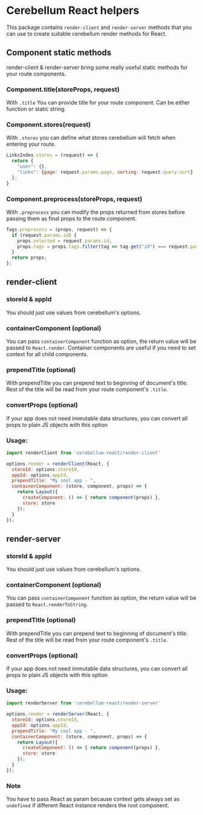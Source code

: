 # Cerebellum React helpers

This package contains `render-client` and `render-server` methods that you can use to create suitable cerebellum render methods for React.

## Component static methods

render-client & render-server bring some really useful static methods for your route components.

### Component.title(storeProps, request)

With `.title` You can provide title for your route component. Can be either function or static string.

### Component.stores(request)

With `.stores` you can define what stores cerebellum will fetch when entering your route.

```javascript
LinksIndex.stores = (request) => {
  return {
    "user": {},
    "links": {page: request.params.page, sorting: request.query.sort}
  };
}
```

### Component.preprocess(storeProps, request)

With `.preprocess` you can modify the props returned from stores before passing them as final props to the route component.

```javascript
Tags.preprocess = (props, request) => {
  if (request.params.id) {
    props.selected = request.params.id;
    props.tags = props.tags.filter(tag => tag.get("id") === request.params.id);
  }
  return props;
};
```

## render-client

### storeId & appId

You should just use values from cerebellum's options.

### containerComponent (optional)

You can pass `containerComponent` function as option, the return value will be passed to `React.render`.
Container components are useful if you need to set context for all child components.

### prependTitle (optional)

With prependTitle you can prepend text to beginning of document's title. Rest of the title will be read from your route component's `.title`.

### convertProps (optional)

If your app does not need immutable data structures, you can convert all props to plain JS objects with this option

### Usage:
```javascript
import renderClient from 'cerebellum-react/render-client'

options.render = renderClient(React, {
  storeId: options.storeId,
  appId: options.appId,
  prependTitle: "My cool app - ",
  containerComponent: (store, component, props) => {
    return Layout({
      createComponent: () => { return component(props) },
      store: store
    });
  }
});
```

## render-server

### storeId & appId

You should just use values from cerebellum's options.

### containerComponent (optional)

You can pass `containerComponent` function as option, the return value will be passed to `React.renderToString`.

### prependTitle (optional)

With prependTitle you can prepend text to beginning of document's title. Rest of the title will be read from your route component's `.title`.

### convertProps (optional)

If your app does not need immutable data structures, you can convert all props to plain JS objects with this option

### Usage:
```javascript
import renderServer from 'cerebellum-react/render-server'

options.render = renderServer(React, {
  storeId: options.storeId,
  appId: options.appId,
  prependTitle: "My cool app - ",
  containerComponent: (store, component, props) => {
    return Layout({
      createComponent: () => { return component(props) },
      store: store
    });
  }
});
```

### Note
You have to pass React as param because context gets always set as `undefined` if different React instance renders the root component.